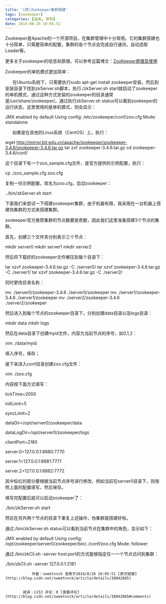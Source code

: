 ```yaml
---
title: '[原]Zookeeper集群搭建'
tags: [zookeeper]
categories: [运维, 架构]
date: 2014-08-26 10:05:51
---
```


Zookeeper是Apache的一个开源项目，在集群管理中十分常用。它的集群搭建也十分简单，只需要简单的配置，集群的各个节点会完成自行通讯，自动选取Leader等。

更多关于zookeeper的信息和原理，可以参考这篇博文：[ZooKeeper原理及使用](http://blog.csdn.net/sweetvvck/article/details/38262965)





Zookeeper的单机模式更加简单：

&nbsp; &nbsp; &nbsp; 在Ubuntu系统下，只需要执行sudo apt-get install zookeeper安装，然后到安装目录下找到zkServer.sh脚本，执行./zkServer.sh start就启动了zookeeper的单机模式，通过这种方式安装的zookeeper的目录通常是/usr/share/zookeeper/。通过执行zkServer.sh status可以看到zookeeper的运行状态，这里使用的是单机模式，则会显示：

JMX enabled by default
Using config: /etc/zookeeper/conf/zoo.cfg
Mode: standalone
<!--more-->
&nbsp; &nbsp; &nbsp; 如果是在其他的Linux系统（CentOS）上，执行：

wget http://mirror.bit.edu.cn/apache/zookeeper/zookeeper-3.4.6/zookeeper-3.4.6.tar.gz
tar zxf zookeeper-3.4.6.tar.gz
cd zookeeper-3.4.6/conf/

这个目录下有一个zoo_sample.cfg文件，是官方提供的示例配置，执行：

cp ./zoo_sample.cfg zoo.cfg

复制一份示例配置，改名为zoo.cfg，启动zookeeper：

../bin/zkServer.sh start






下面我们来尝试一下搭建zookeeper集群，由于机器有限，我采用在一台机器上搭建伪集群的方式来搭建集群。

zookeeper官方推荐集群的节点数要是奇数，因此我们这里准备搭建3个节点的集群。

首先，创建三个文件夹分别表示三个节点：

mkdir server0
mkdir server1
mkdir server2



然后将下载好的zookeeper文件解压到每个目录下：

tar xzvf zookeeper-3.4.6.tar.gz -C ./server0/
tar xzvf zookeeper-3.4.6.tar.gz -C ./server1/
tar xzvf zookeeper-3.4.6.tar.gz -C ./server2/

同时更改目录名称：

mv ./server0/zookeeper-3.4.6 ./server0/zookeeper
mv ./server1/zookeeper-3.4.6 ./server1/zookeeper
mv ./server2/zookeeper-3.4.6 ./server2/zookeeper



然后进入到每个节点的zookeeper目录下，分别创建data目录以及logs目录：

mkdir data
mkdir logs



然后在data目录下创建myid文件，内容为当前节点的序号，如0,1,2：

vim ./data/myid

填入序号，保存；

接下来进入conf目录创建zoo.cfg文件：

vim ./zoo.cfg

内容按下面方式填写：

tickTime=2000&nbsp;

initLimit=5&nbsp;

syncLimit=2&nbsp;

dataDir=/opt/server0/zookeeper/data&nbsp;

dataLogDir=/opt/server0/zookeeper/logs&nbsp;

clientPort=2180

server.0=127.0.0.1:8880:7770&nbsp;

server.1=127.0.0.1:8881:7771&nbsp;

server.2=127.0.0.1:8882:7772



其中标红的部分要根据当前节点序号进行修改，例如当前在server0目录下，则按照上面的配置填写，然后保存。

填写完配置后就可以启动zookeeper了：

./bin/zkServer.sh start

然后在另外两个节点的目录下重复上述操作，伪集群就搭建好啦。

通过./bin/zkServer.sh status可以看到当前节点在集群中的角色，显示如下：

JMX enabled by default
Using config: /opt/zookeeper/server0/zookeeper/bin/../conf/zoo.cfg
Mode: follower

通过./bin/zkCli.sh -server host:port的方式能够指定任一一个节点访问到集群：

./bin/zkCli.sh -server 127.0.0.1:2181








                作者：sweetvvck 发表于2014/8/26 10:05:51 [原文链接](http://blog.csdn.net/sweetvvck/article/details/38842665)


            阅读：1153 评论：0 [查看评论](http://blog.csdn.net/sweetvvck/article/details/38842665#comments)
